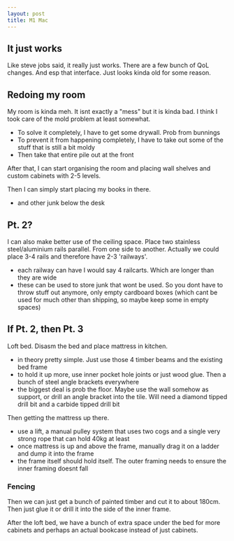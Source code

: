 ```yaml
---
layout: post
title: M1 Mac
---
```


## It just works

Like steve jobs said, it really just works. There are a few bunch of QoL changes. And esp that interface. Just looks kinda old for some reason.

## Redoing my room

My room is kinda meh. It isnt exactly a "mess" but it is kinda bad.
I think I took care of the mold problem at least somewhat.

- To solve it completely, I have to get some drywall. Prob from bunnings
- To prevent it from happening completely, I have to take out some of the stuff that is still a bit moldy
- Then take that entire pile out at the front

After that, I can start organising the room and placing wall shelves and custom cabinets with 2-5 levels.

Then I can simply start placing my books in there.

- and other junk below the desk

## Pt. 2?

I can also make better use of the ceiling space. Place two stainless steel/aluminium rails parallel. From one side to another. Actually we could place 3-4 rails and therefore have 2-3 'railways'.

- each railway can have I would say 4 railcarts. Which are longer than they are wide
- these can be used to store junk that wont be used. So you dont have to throw stuff out anymore, only empty cardboard boxes (which cant be used for much other than shipping, so maybe keep some in empty spaces)

## If Pt. 2, then Pt. 3

Loft bed. Disasm the bed and place mattress in kitchen.

- in theory pretty simple. Just use those 4 timber beams and the existing bed frame
- to hold it up more, use inner pocket hole joints or just wood glue. Then a bunch of steel angle brackets everywhere
- the biggest deal is prob the floor. Maybe use the wall somehow as support, or drill an angle bracket into the tile. Will need a diamond tipped drill bit and a carbide tipped drill bit

Then getting the mattress up there.

- use a lift, a manual pulley system that uses two cogs and a single very strong rope that can hold 40kg at least
- once mattress is up and above the frame, manually drag it on a ladder and dump it into the frame
- the frame itself should hold itself. The outer framing needs to ensure the inner framing doesnt fall

### Fencing

Then we can just get a bunch of painted timber and cut it to about 180cm. Then just glue it or drill it into the side of the inner frame.

After the loft bed, we have a bunch of extra space under the bed for more cabinets and perhaps an actual bookcase instead of just cabinets.
